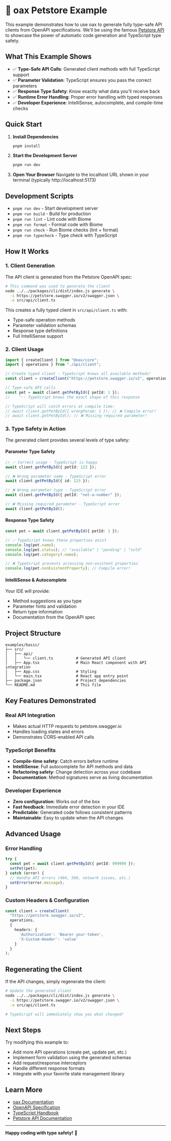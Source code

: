 # 🐾 oax Petstore Example

This example demonstrates how to use oax to generate fully type-safe API clients from OpenAPI specifications. We'll be using the famous [Petstore API](https://petstore.swagger.io/) to showcase the power of automatic code generation and TypeScript type safety.

## What This Example Shows

- ✅ **Type-Safe API Calls**: Generated client methods with full TypeScript support
- ✅ **Parameter Validation**: TypeScript ensures you pass the correct parameters
- ✅ **Response Type Safety**: Know exactly what data you'll receive back
- ✅ **Runtime Error Handling**: Proper error handling with typed responses
- ✅ **Developer Experience**: IntelliSense, autocomplete, and compile-time checks

## Quick Start

1. **Install Dependencies**
   ```bash
   pnpm install
   ```

2. **Start the Development Server**
   ```bash
   pnpm run dev
   ```

3. **Open Your Browser**
   Navigate to the localhost URL shown in your terminal (typically http://localhost:5173)

## Development Scripts

- `pnpm run dev` - Start development server
- `pnpm run build` - Build for production
- `pnpm run lint` - Lint code with Biome
- `pnpm run format` - Format code with Biome
- `pnpm run check` - Run Biome checks (lint + format)
- `pnpm run typecheck` - Type check with TypeScript

## How It Works

### 1. Client Generation

The API client is generated from the Petstore OpenAPI spec:

```bash
# This command was used to generate the client
node ../../packages/cli/dist/index.js generate \
  -i https://petstore.swagger.io/v2/swagger.json \
  -o src/api/client.ts
```

This creates a fully typed client in `src/api/client.ts` with:
- Type-safe operation methods
- Parameter validation schemas
- Response type definitions
- Full IntelliSense support

### 2. Client Usage

```typescript
import { createClient } from "@oax/core";
import { operations } from "./api/client";

// Create typed client - TypeScript knows all available methods!
const client = createClient("https://petstore.swagger.io/v2", operations);

// Type-safe API calls
const pet = await client.getPetById({ petId: 1 });
//    ^-- TypeScript knows the exact shape of this response

// TypeScript will catch errors at compile time:
// await client.getPetById({ wrongParam: 1 }); // ❌ Compile error!
// await client.getPetById(); // ❌ Missing required parameter!
```

### 3. Type Safety in Action

The generated client provides several levels of type safety:

#### Parameter Type Safety
```typescript
// ✅ Correct usage - TypeScript is happy
await client.getPetById({ petId: 123 });

// ❌ Wrong parameter name - TypeScript error
await client.getPetById({ id: 123 });

// ❌ Wrong parameter type - TypeScript error  
await client.getPetById({ petId: "not-a-number" });

// ❌ Missing required parameter - TypeScript error
await client.getPetById();
```

#### Response Type Safety
```typescript
const pet = await client.getPetById({ petId: 1 });

// ✅ TypeScript knows these properties exist
console.log(pet.name);
console.log(pet.status); // "available" | "pending" | "sold"
console.log(pet.category?.name);

// ❌ TypeScript prevents accessing non-existent properties
console.log(pet.nonExistentProperty); // Compile error!
```

#### IntelliSense & Autocomplete
Your IDE will provide:
- Method suggestions as you type
- Parameter hints and validation
- Return type information
- Documentation from the OpenAPI spec

## Project Structure

```
examples/basic/
├── src/
│   ├── api/
│   │   └── client.ts          # Generated API client
│   ├── App.tsx                # Main React component with API integration
│   ├── App.css                # Styling
│   └── main.tsx               # React app entry point
├── package.json               # Project dependencies
└── README.md                  # This file
```

## Key Features Demonstrated

### Real API Integration
- Makes actual HTTP requests to petstore.swagger.io
- Handles loading states and errors
- Demonstrates CORS-enabled API calls

### TypeScript Benefits
- **Compile-time safety**: Catch errors before runtime
- **IntelliSense**: Full autocomplete for API methods and data
- **Refactoring safety**: Change detection across your codebase
- **Documentation**: Method signatures serve as living documentation

### Developer Experience
- **Zero configuration**: Works out of the box
- **Fast feedback**: Immediate error detection in your IDE  
- **Predictable**: Generated code follows consistent patterns
- **Maintainable**: Easy to update when the API changes

## Advanced Usage

### Error Handling
```typescript
try {
  const pet = await client.getPetById({ petId: 999999 });
  setPet(pet);
} catch (error) {
  // Handle API errors (404, 500, network issues, etc.)
  setError(error.message);
}
```

### Custom Headers & Configuration
```typescript
const client = createClient(
  "https://petstore.swagger.io/v2",
  operations,
  {
    headers: {
      'Authorization': 'Bearer your-token',
      'X-Custom-Header': 'value'
    }
  }
);
```

## Regenerating the Client

If the API changes, simply regenerate the client:

```bash
# Update the generated client
node ../../packages/cli/dist/index.js generate \
  -i https://petstore.swagger.io/v2/swagger.json \
  -o src/api/client.ts

# TypeScript will immediately show you what changed!
```

## Next Steps

Try modifying this example to:
- Add more API operations (create pet, update pet, etc.)
- Implement form validation using the generated schemas
- Add request/response interceptors
- Handle different response formats
- Integrate with your favorite state management library

## Learn More

- [oax Documentation](../../README.md)
- [OpenAPI Specification](https://swagger.io/specification/)
- [TypeScript Handbook](https://www.typescriptlang.org/docs/)
- [Petstore API Documentation](https://petstore.swagger.io/)

---

**Happy coding with type safety!** 🎉
